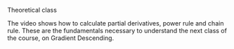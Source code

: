 Theoretical class


The video shows how to calculate partial derivatives, power rule and chain rule. 
These are the fundamentals necessary to understand the next class of the course, on Gradient Descending.